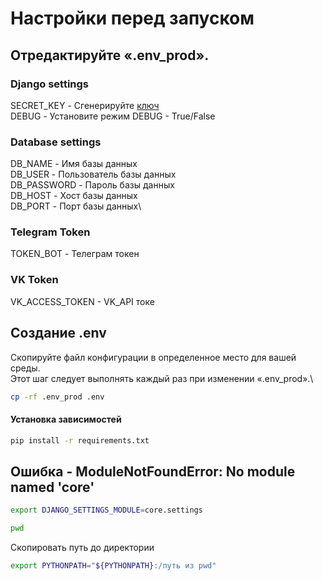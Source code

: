 # Настройки перед запуском
## Отредактируйте «.env_prod».
### Django settings
SECRET_KEY - Сгенерируйте [ключ](https://djecrety.ir/)\
DEBUG - Установите режим DEBUG - True/False

### Database settings
DB_NAME - Имя базы данных\
DB_USER - Пользователь базы данных\
DB_PASSWORD - Пароль базы данных\
DB_HOST - Хост базы данных\
DB_PORT - Порт базы данных\

### Telegram Token
TOKEN_BOT - Телеграм токен

### VK Token
VK_ACCESS_TOKEN - VK_API токе

## Создание .env
Скопируйте файл конфигурации в определенное место для вашей среды.\
Этот шаг следует выполнять каждый раз при изменении «.env_prod».\

```bash
cp -rf .env_prod .env
```

#### Установка зависимостей

```bash
pip install -r requirements.txt
```

## Ошибка - ModuleNotFoundError: No module named 'core'
```bash
export DJANGO_SETTINGS_MODULE=core.settings
```
```bash
pwd
```
Скопировать путь до директории
```bash
export PYTHONPATH="${PYTHONPATH}:/путь из pwd"
```
